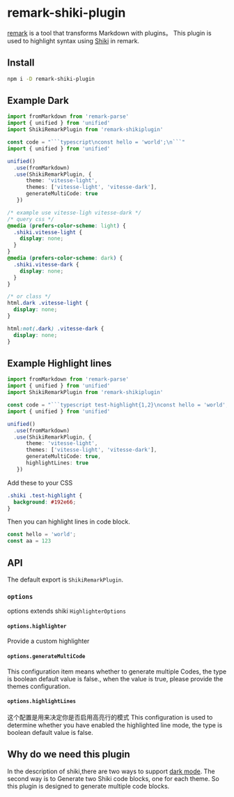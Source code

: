 # remark-shiki-plugin

[remark](https://github.com/remarkjs/remark) is a tool that transforms Markdown with plugins。
This plugin is used to highlight syntax using [Shiki](https://github.com/shikijs/shiki) in remark.

## Install 

```bash
npm i -D remark-shiki-plugin
```

## Example Dark
```ts
import fromMarkdown from 'remark-parse'
import { unified } from 'unified'
import ShikiRemarkPlugin from 'remark-shikiplugin'

const code = "```typescript\nconst hello = 'world';\n```"
import { unified } from 'unified'

unified()
  .use(fromMarkdown)
  .use(ShikiRemarkPlugin, { 
      theme: 'vitesse-light',
      themes: ['vitesse-light', 'vitesse-dark'],
      generateMultiCode: true
   })
```
```css
/* example use vitesse-ligh vitesse-dark */
/* query css */
@media (prefers-color-scheme: light) {
  .shiki.vitesse-light {
    display: none;
  }
}
@media (prefers-color-scheme: dark) {
  .shiki.vitesse-dark {
    display: none;
  }
}

/* or class */
html.dark .vitesse-light {
  display: none;
}

html:not(.dark) .vitesse-dark {
  display: none;
}
```

## Example Highlight lines

```ts
import fromMarkdown from 'remark-parse'
import { unified } from 'unified'
import ShikiRemarkPlugin from 'remark-shikiplugin'

const code = "```typescript test-highlight{1,2}\nconst hello = 'world';\nconst aa = 123\n```"
import { unified } from 'unified'

unified()
  .use(fromMarkdown)
  .use(ShikiRemarkPlugin, { 
      theme: 'vitesse-light',
      themes: ['vitesse-light', 'vitesse-dark'],
      generateMultiCode: true,
      highlightLines: true
   })
```

Add these to your CSS

```css
.shiki .test-highlight {
  background: #192e66;
}
```

Then you can highlight lines in code block.

```typescript test-highlight{1,2}
const hello = 'world';
const aa = 123
```

## API
The default export is `ShikiRemarkPlugin`.

### `options`
options extends shiki `HighlighterOptions`

#### `options.highlighter`
Provide a custom highlighter

#### `options.generateMultiCode`
This configuration item means whether to generate multiple Codes, the type is boolean default value is false., when the value is true, please provide the themes configuration.

#### `options.highlightLines`
这个配置是用来决定你是否启用高亮行的模式
This configuration is used to determine whether you have enabled the highlighted line mode, the type is boolean default value is false.

## Why do we need this plugin
In the description of shiki,there are two ways to support [dark mode](https://github.com/shikijs/shiki/blob/main/docs/themes.md#dark-mode-support). The second way is to Generate two Shiki code blocks, one for each theme. So this plugin is designed to generate multiple code blocks.


